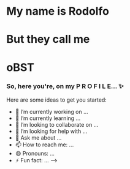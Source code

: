#                                                     My name is Rodolfo
#                                                                      
#                                                      But they call me
#                                                                       
#                                                            oBST

### So, here you're, on my P R O F I L E... ✨



Here are some ideas to get you started:

- 🔭 I’m currently working on ...
- 🌱 I’m currently learning ...
- 👯 I’m looking to collaborate on ...
- 🤔 I’m looking for help with ...
- 💬 Ask me about ...
- 📫 How to reach me: ...
- 😄 Pronouns: ...
- ⚡ Fun fact: ...
-->
